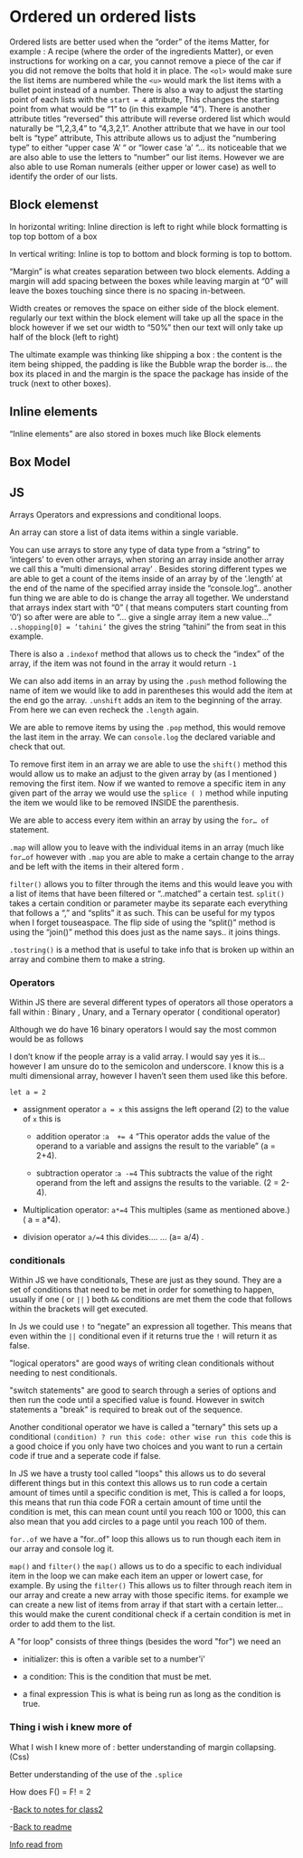 # Ordered un ordered lists

Ordered lists are better used when the “order” of the items Matter, for example : A recipe (where the order of the ingredients
Matter), or even instructions for working on a car, you cannot remove a piece of the car if you did not remove the bolts that hold it in place. The ``<ol>`` would make sure the list items are numbered while the ``<u>`` would mark the list items with a bullet point instead of a number.
There is also a way to adjust the starting point of each lists with the ``start = 4`` attribute, This changes the starting point from what would be “1” to (in this example “4”). There is another attribute titles “reversed” this attribute will reverse ordered list which would naturally be  “1,2,3,4” to “4,3,2,1”. Another attribute that we have in our tool belt is “type” attribute, This attribute allows us to adjust the “numbering type” to either “upper case ‘A’ “ or “lower case ‘a’ “… its noticeable that we are also able to use the letters to “number” our list items. However we are also able to use Roman numerals (either upper or lower case) as well to identify the order of our lists.

## Block elemenst

In horizontal writing:
Inline direction is left to right while block formatting is top top bottom of a box

In vertical writing:
Inline is top to bottom and block forming is top to bottom.

“Margin” is what creates separation between two block elements. Adding a margin will add spacing between the boxes while leaving margin at “0” will leave the boxes touching since there is no spacing in-between.

Width creates or removes the space on either side of the block element. regularly our text within the block element will take up all the space in the block however if we set our width to “50%” then our text will only take up half of the block (left to right)

The ultimate example was thinking like shipping a box : the content is the item being shipped, the padding is like the Bubble  wrap the border is… the box its placed in and the margin is the space the package has inside of the truck (next to other boxes).

## Inline elements

“Inline elements” are also stored in boxes much like Block elements

## Box Model

## JS

Arrays Operators and expressions and conditional loops.

An array can store a list of data items within a single variable.

You can use arrays to store any type of data type from a “string” to ‘integers’ to even other arrays, when storing an array inside another array we call this a “multi dimensional array’ . Besides storing different types we are able to get a count of the items inside of an array by of the ‘.length’ at the end of the name of the specified array inside the “console.log”.. another fun thing we are able to do is change the array all together. We understand that arrays index start with “0” ( that means computers start counting from ‘0’) so after were are able to “… give a single array item a new value…” ``..shopping[0] = ’tahini’`` the gives the string “tahini” the from seat in this example.

There is also a ``.indexof`` method that allows us to check the “index” of the array, if the item was not found in the array it would return ``-1``

We can also add items in an array by using the ``.push`` method following the name of item we would like to add in parentheses this would add the item at the end go the array. ``.unshift`` adds an item to the beginning of the array. From here we can even recheck the ``.length`` again.

We are able to remove items by using the ``.pop`` method, this would remove the last item in the array. We can ``console.log`` the declared variable and check that out.

To remove first item in an array we are able to use the ``shift()`` method this would allow us to make an adjust to the given array by (as I mentioned ) removing the first item. Now if we wanted to remove a specific item in any given part of the array we would use the ``splice ( )`` method while inputing the item we would like to be removed INSIDE the parenthesis.

We are able to access every item within an array by using the ``for… of`` statement.

``.map`` will allow you to leave with  the individual items in an array (much like ``for…of`` however with ``.map`` you are able to make a certain change to the array and be left with the items in their altered form .

``filter()`` allows you to filter through the items and this would leave you with a list of items that have been filtered or “..matched” a certain test.
``split()`` takes a certain condition or parameter maybe its separate each everything that follows a “,” and “splits” it as such. This can be useful for my typos when I forget touseaspace. The flip side of using the “split()” method is using the “join()” method this does just as the name says.. it joins things.

``.tostring()`` is a method that is useful to take info that is broken up within an array and combine them to make a string.

### Operators

Within JS there are several different types of operators all those operators a fall within : Binary , Unary, and a Ternary operator ( conditional operator)

Although we do have 16 binary operators I would say the most common would be as follows

I don’t know if the people array is a valid array. I would say yes it is… however I am unsure do  to the semicolon and underscore. I know this is a multi dimensional array, however I haven’t seen them used like this before.

 ``let a = 2``

- assignment operator  ``a = x`` this assigns the left operand (2) to the value of ``x`` this is

  - addition operator :``a  += 4`` “This operator adds the value of the  operand to a variable and assigns the result to the variable” (a = 2+4).

  - subtraction operator :``a -=4`` This subtracts the value of the right operand from the left and assigns the results to the variable. (2 = 2-4).

- Multiplication operator: ``a*=4`` This multiples  (same as mentioned above.) ( a = a*4).

- division operator ``a/=4`` this divides….  … (a= a/4) .

### conditionals

Within JS we have conditionals, These are just as they sound. They are a set of conditions that need to be met in order for something to happen, usually if one ( or `` || `` ) both ``&&`` conditions are met them the code that follows within the brackets will get executed.

In Js we could use ``!`` to “negate” an expression all together.  This means that even within the `` || `` conditional even if it returns true the ``!`` will return it as false.

"logical operators" are good ways of writing clean conditionals without needing to nest conditionals.

"switch statements" are good to search through a series of options and then run the code until a specified value is found. However in switch statements a "break" is required to break out of the sequence.

Another conditional operator we have is called a "ternary" this sets up a conditional ``(condition) ? run this code: other wise run this code`` this is a good choice if you only have two choices and you want to run a certain code if true and a seperate code if false.

In JS we have a trusty tool called "loops" this allows us to do several different things but in this context this allows us to run code a certain amount of times until a specific condition is met, This is called a for loops, this means that run thia code FOR a certain amount of time until the condition is met, this can mean count until you reach 100 or 1000, this can also mean that you add circles to a page until you reach 100 of them.

``for..of`` we have a "for..of" loop this allows us to run though each item in our array and console log it.

``map()`` and ``filter()`` the ``map()`` allows us to do a specific to each individual item in the loop we can make each item an upper or lowert case, for example. By using the ``filter()``  This allows us to filter through reach item in our array and create a new array with those specific items. for example we can create a new list of items from array if that start with a certain letter... this would make the curent conditional check if a certain condition is met in order to add them to the list.

A "for loop" consists of three things (besides the word "for") we need an

- initializer: this is often a varible set to a number'i'

- a condition: This is the condition that must be met.

- a final expression This is what is being run as long as the condition is true.

### Thing i wish i knew more of

What I wish I knew more of : better understanding of margin collapsing. (Css)

Better understanding of the use of the ``.splice``

How does F() = F! = 2

-[Back to notes for class2](class-01.md)

-[Back to readme](README.md)

[Info read from](https://developer.mozilla.org/en-US/docs/Learn/Getting_started_with_the_web/JavaScript_basics)
